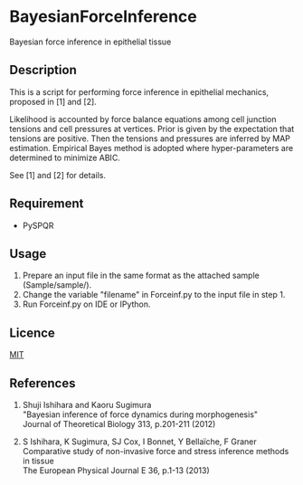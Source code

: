 # BayesianForceInference
Bayesian force inference in epithelial tissue


## Description

This is a script for performing force inference in epithelial mechanics, proposed in [1] and [2].

Likelihood is accounted by force balance equations among cell junction tensions and cell pressures at vertices.
Prior is given by the expectation that tensions are positive. Then the tensions and pressures
are inferred by MAP estimation. Empirical Bayes method is adopted where hyper-parameters are determined to minimize
ABIC.

See [1] and [2] for details.

## Requirement

* PySPQR


## Usage

1. Prepare an input file in the same format as the attached sample (Sample/sample/).
2. Change the variable "filename" in Forceinf.py to the input file in step 1.
3. Run Forceinf.py on IDE or IPython.

## Licence

[MIT](https://github.com/tcnksm/tool/blob/master/LICENCE)

## References

1. Shuji Ishihara and Kaoru Sugimura <br>
"Bayesian inference of force dynamics during morphogenesis" <br>
Journal of Theoretical Biology 313, p.201-211 (2012)

2. S Ishihara, K Sugimura, SJ Cox, I Bonnet, Y Bellaïche, F Graner <br>
Comparative study of non-invasive force and stress inference methods in tissue <br>
The European Physical Journal E 36, p.1-13 (2013)
